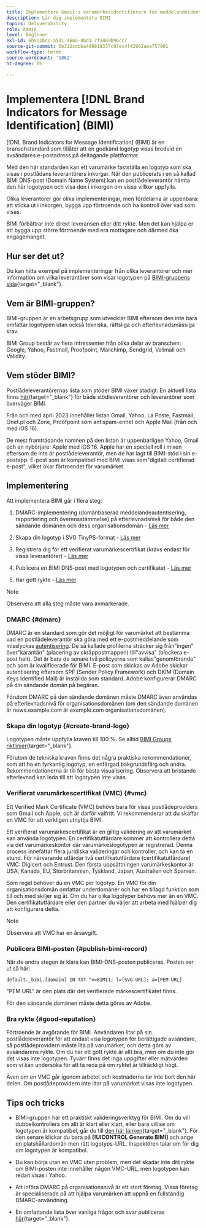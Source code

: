 ```yaml
---
title: Implementera Gmail:s varumärkesidentifierare för meddelandeidentifiering (BIMI)
description: Lär dig implementera BIMI
topics: Deliverability
role: Admin
level: Beginner
exl-id: 6b911bcc-a531-466a-8bd3-7fa469b96cc7
source-git-commit: 6b312cdbba496818337c97ec4f42962aea757901
workflow-type: tm+mt
source-wordcount: '1062'
ht-degree: 0%

---
```


# Implementera [!DNL Brand Indicators for Message Identification] (BIMI)

[!DNL Brand Indicators for Message Identification] (BIMI) är en branschstandard som tillåter att en godkänd logotyp visas bredvid en avsändares e-postadress på deltagande plattformar.

Med den här standarden kan ett varumärke fastställa en logotyp som ska visas i postlådans leverantörers inkorgar. När den publicerats i en så kallad BIMI DNS-post (Domain Name System) kan en postlådeleverantör hämta den här logotypen och visa den i inkorgen om vissa villkor uppfylls.

Olika leverantörer gör olika implementeringar, men fördelarna är uppenbara: att sticka ut i inkorgen, bygga upp förtroende och ha kontroll över vad som visas.

BIMI förbättrar inte direkt leveransen eller ditt rykte. Men det kan hjälpa er att bygga upp större förtroende med era mottagare och därmed öka engagemanget.

## Hur ser det ut?

Du kan hitta exempel på implementeringar från olika leverantörer och mer information om vilka leverantörer som visar logotypen på [BIMI-gruppens sida](https://bimigroup.org/where-is-my-bimi-logo-displayed/){target="_blank"}.

## Vem är BIMI-gruppen?

BIMI-gruppen är en arbetsgrupp som utvecklar BIMI eftersom den inte bara omfattar logotypen utan också tekniska, rättsliga och efterlevnadsmässiga krav.

BIMI Group består av flera intressenter från olika delar av branschen: Google, Yahoo, Fastmail, Proofpoint, Mailchimp, Sendgrid, Valimail och Validity.

## Vem stöder BIMI?

Postlådeleverantörernas lista som stöder BIMI växer stadigt. En aktuell lista finns [här](https://bimigroup.org/bimi-infographic/){target="_blank"} för både stödleverantörer och leverantörer som överväger BIMI.

Från och med april 2023 innehåller listan Gmail, Yahoo, La Poste, Fastmail, Onet.pl och Zone, Proofpoint som antispam-enhet och Apple Mail (från och med iOS 16).

De mest framträdande namnen på den listan är uppenbarligen Yahoo, Gmail och en nybörjare: Apple med iOS 16. Apple har en speciell roll i mixen eftersom de inte är postlådeleverantör, men de har lagt till BIMI-stöd i sin e-postapp. E-post som är kompatibel med BIMI visas som&quot;digitalt certifierad e-post&quot;, vilket ökar förtroendet för varumärket.

## Implementering

Att implementera BIMI går i flera steg:

1. DMARC-implementering (domänbaserad meddelandeautentisering, rapportering och överensstämmelse) på efterlevnadsnivå för både den sändande domänen och dess organisationsdomän - [Läs mer](#dmarc)

1. Skapa din logotyp i SVG TinyPS-format - [Läs mer](#create-brand-logo)

1. Registrera dig för ett verifierat varumärkescertifikat (krävs endast för vissa leverantörer) - [Läs mer](#vmc)

1. Publicera en BIMI DNS-post med logotypen och certifikatet - [Läs mer](#publish-bimi-record)

1. Har gott rykte - [Läs mer](#good-reputation)

>[!NOTE]
>
>Observera att alla steg måste vara avmarkerade.


### DMARC {#dmarc}

DMARC är en standard som gör det möjligt för varumärket att bestämma vad en postlådeleverantör ska göra med ett e-postmeddelande som misslyckas [autentisering](../additional-resources/authentication.md). De så kallade profilerna sträcker sig från&quot;ingen&quot; över&quot;karantän&quot; (placering av skräppostmappen) till&quot;avvisa&quot; (blockera e-post helt). Det är bara de senare två policyerna som kallas&quot;genomförande&quot; och som är kvalificerade för BIMI. E-post som skickas av Adobe skickar autentisering eftersom SPF (Sender Policy Framework) och DKIM (Domain Keys Identified Mail) är inställda som standard. Adobe konfigurerar DMARC på din sändande domän på begäran.

Förutom DMARC på den sändande domänen måste DMARC även användas på efterlevnadsnivå för organisationsdomänen (om den sändande domänen är news.example.com är example.com organisationsdomänen).

### Skapa din logotyp {#create-brand-logo}

Logotypen måste uppfylla kraven till 100 %. Se alltid [BIMI Groups riktlinjer](https://bimigroup.org/creating-bimi-svg-logo-files/){target="_blank"}.

Förutom de tekniska kraven finns det några praktiska rekommendationer, som att ha en fyrkantig logotyp, en enfärgad bakgrundsfärg och andra. Rekommendationerna är till för bästa visualisering.
Observera att bristande efterlevnad kan leda till att logotypen inte visas.

### Verifierat varumärkescertifikat (VMC) {#vmc}

Ett Verified Mark Certificate (VMC) behövs bara för vissa postlådeproviders som Gmail och Apple, och är därför valfritt. Vi rekommenderar att du skaffar en VMC för att verkligen utnyttja BIMI.

Ett verifierat varumärkescertifikat är en giltig validering av att varumärket kan använda logotypen. En certifikatutfärdare kommer att kontrollera detta via det varumärkeskontor där varumärkeslogotypen är registrerad. Denna process innefattar flera juridiska valideringar och kontroller, och kan ta en stund. För närvarande utfärdar två certifikatutfärdare (certifikatutfärdare) VMC: Digicert och Entrust. Den första uppsättningen varumärkeskontor är USA, Kanada, EU, Storbritannien, Tyskland, Japan, Australien och Spanien.

Som regel behöver du en VMC per logotyp. En VMC för din organisationsdomän omfattar underdomäner och har en tillagd funktion som till och med skiljer sig åt. Om du har olika logotyper behövs mer än en VMC. Den certifikatutfärdare eller den partner du väljer att arbeta med hjälper dig att konfigurera detta.

>[!NOTE]
>
>Observera att VMC har en årsavgift.

### Publicera BIMI-posten {#publish-bimi-record}

När de andra stegen är klara kan BIMI-DNS-posten publiceras. Posten ser ut så här:

```
default._bimi.[domain] IN TXT "v=BIMI1; l=[SVG URL]; a=[PEM URL]
```

&quot;PEM URL&quot; är den plats där det verifierade märkescertifikatet finns.

För den sändande domänen måste detta göras av Adobe.

### Bra rykte {#good-reputation}

Förtroende är avgörande för BIMI. Användaren litar på sin postlådeleverantör för att endast visa logotypen för berättigade avsändare, så postlådeprovidern måste lita på varumärket, och detta görs av avsändarens rykte. Om du har ett gott rykte är allt bra, men om du inte gör det visas inte logotypen. Tyvärr finns det inga uppgifter eller mätvärden som vi kan undersöka för att ta reda på om ryktet är tillräckligt högt.

Även om en VMC går igenom arbetet och kostnaderna tar inte bort den här delen. Om postlådeprovidern inte litar på varumärket visas inte logotypen.

## Tips och tricks

* BIMI-gruppen har ett praktiskt valideringsverktyg för BIMI. Om du vill dubbelkontrollera om allt är klart eller klart, eller bara vill se om logotypen är kompatibel, går du till [den här länken](https://bimigroup.org/bimi-generator/){target="_blank"}. För den senare klickar du bara på **[!UICONTROL Generate BIMI]** och ange en platshållardomän men rätt logotyps-URL. Inspektören talar om för dig om logotypen är kompatibel.

* Du kan börja utan en VMC utan problem, men det skadar inte ditt rykte om BIMI-posten inte innehåller någon VMC-URL, men logotypen kan redan visas i Yahoo.

* Att införa DMARC på organisationsnivå är ett stort företag. Vissa företag är specialiserade på att hjälpa varumärken att uppnå en fullständig DMARC-användning.

* En omfattande lista över vanliga frågor och svar publiceras [här](https://bimigroup.org/faqs-for-senders-esps/){target="_blank"}.
